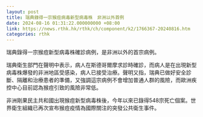 ```yaml
---
layout: post
title: 瑞典錄得一宗猴痘病毒新型病毒株　非洲以外首例
date: 2024-08-16 01:31:22.000000000 +08:00
link: https://news.rthk.hk/rthk/ch/component/k2/1766367-20240816.htm
categories: rthk
---
```


瑞典錄得一宗猴痘新型病毒株確診病例，是非洲以外的首宗病例。

瑞典衛生部門在聲明中表示，病人在斯德哥爾摩求診時確診，而病人是在出現新型病毒株爆發的非洲地區受感染，病人已接受治療。聲明又指，瑞典已做好安全診斷、隔離和治療患者的準備，又強調這宗病例不會增加普通人群的風險，而歐洲疾控中心目前認為猴痘引致的風險非常低。

非洲剛果民主共和國出現猴痘新型病毒株後，今年以來已錄得548宗死亡個案。世界衛生組織已再次宣布猴痘疫情為國際關注的突發公共衛生事件。
